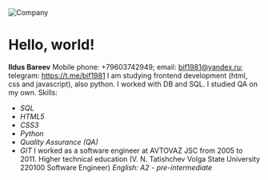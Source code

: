 <!doctype html>
<html>
  <head>
    <title>Page title</title>
  </head>
  <body>
    <img src="images/company-logo.png" alt="Company">
    <h1 class="hello-world">Hello, world!</h1>
  </body>
</html>

**Ildus Bareev**
Mobile phone: +79603742949; email: bif1981@yandex.ru; telegram: https://t.me/bif1981
I am studying frontend development (html, css and javascript), also python. I worked with DB and SQL. I studied QA on my own.
Skills:
* *SQL*
* *HTML5*
* *CSS3*
* *Python*
* *Quality Assurance (QA)*
* *GIT*
I worked as a software engineer at AVTOVAZ JSC from 2005 to 2011.
Higher technical education (V. N. Tatishchev Volga State University 220100 Software Engineer)
*English: A2 - pre-intermediate*